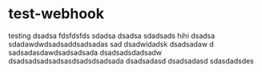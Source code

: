 # test-webhook
testing
dsadsa
fdsfdsfds
sdadsa
dsadsa
sdadsads
hihi
dsadsa
sdadawdwdsadsaddsadsadas
sad
dsadwidadsk
dsadsadaw
d
sadsadasdawdsadsadsada
dsadsadsdadsadw
dsadsadsadsadsasdsadsdsadsada
dsadsadasd
dsadsadasd
sdasdadsdes
